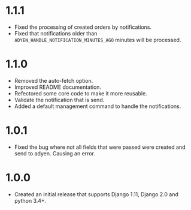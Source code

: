 # 1.1.1

- Fixed the processing of created orders by notifications.
- Fixed that notifications older than `ADYEN_HANDLE_NOTIFICATION_MINUTES_AGO` minutes will be processed.

# 1.1.0

- Removed the auto-fetch option.
- Improved README documentation.
- Refectored some core code to make it more reusable.
- Validate the notification that is send.
- Added a default management command to handle the notifications.

# 1.0.1

- Fixed the bug where not all fields that were passed were created and send to adyen. Causing an error.

# 1.0.0

- Created an initial release that supports Django 1.11, Django 2.0 and python 3.4+.
